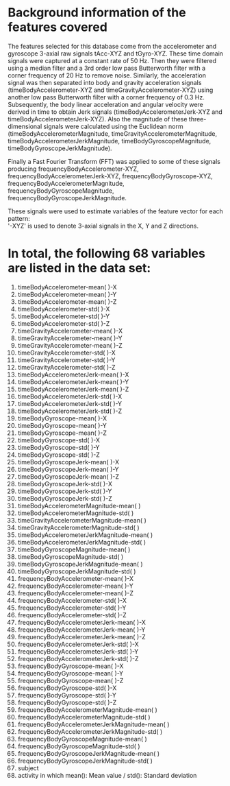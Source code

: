 # Background information of the features covered
The features selected for this database come from the accelerometer and gyroscope 3-axial raw signals tAcc-XYZ and tGyro-XYZ. These time domain signals were captured at a constant rate of 50 Hz. Then they were filtered using a median filter and a 3rd order low pass Butterworth filter with a corner frequency of 20 Hz to remove noise. Similarly, the acceleration signal was then separated into body and gravity acceleration signals (timeBodyAccelerometer-XYZ and timeGravityAccelerometer-XYZ) using another low pass Butterworth filter with a corner frequency of 0.3 Hz. 
Subsequently, the body linear acceleration and angular velocity were derived in time to obtain Jerk signals (timeBodyAccelerometerJerk-XYZ and timeBodyAccelerometerJerk-XYZ). Also the magnitude of these three-dimensional signals were calculated using the Euclidean norm (timeBodyAccelerometerMagnitude, timeGravityAccelerometerMagnitude, timeBodyAccelerometerJerkMagnitude, timeBodyGyroscopeMagnitude, timeBodyGyroscopeJerkMagnitude). 

Finally a Fast Fourier Transform (FFT) was applied to some of these signals producing frequencyBodyAccelerometer-XYZ, frequencyBodyAccelerometerJerk-XYZ, frequencyBodyGyroscope-XYZ, frequencyBodyAccelerometerMagnitude, frequencyBodyGyroscopeMagnitude, frequencyBodyGyroscopeJerkMagnitude. 

These signals were used to estimate variables of the feature vector for each pattern:  
'-XYZ' is used to denote 3-axial signals in the X, Y and Z directions.

# In total, the following 68 variables are listed in the data set:
  1. timeBodyAccelerometer-mean( )-X                
  2. timeBodyAccelerometer-mean( )-Y                
  3. timeBodyAccelerometer-mean( )-Z                
  4. timeBodyAccelerometer-std( )-X                 
  5. timeBodyAccelerometer-std( )-Y                 
  6. timeBodyAccelerometer-std( )-Z                 
  7. timeGravityAccelerometer-mean( )-X             
  8. timeGravityAccelerometer-mean( )-Y             
  9. timeGravityAccelerometer-mean( )-Z             
  10. timeGravityAccelerometer-std( )-X              
  11. timeGravityAccelerometer-std( )-Y              
  12. timeGravityAccelerometer-std( )-Z              
  13. timeBodyAccelerometerJerk-mean( )-X            
  14. timeBodyAccelerometerJerk-mean( )-Y            
  15. timeBodyAccelerometerJerk-mean( )-Z            
  16. timeBodyAccelerometerJerk-std( )-X             
  17. timeBodyAccelerometerJerk-std( )-Y             
  18. timeBodyAccelerometerJerk-std( )-Z             
  19. timeBodyGyroscope-mean( )-X                    
  20. timeBodyGyroscope-mean( )-Y                    
  21. timeBodyGyroscope-mean( )-Z                    
  22. timeBodyGyroscope-std( )-X                     
  23. timeBodyGyroscope-std( )-Y                     
  24. timeBodyGyroscope-std( )-Z                     
  25. timeBodyGyroscopeJerk-mean( )-X                
  26. timeBodyGyroscopeJerk-mean( )-Y                
  27. timeBodyGyroscopeJerk-mean( )-Z                
  28. timeBodyGyroscopeJerk-std( )-X                 
  29. timeBodyGyroscopeJerk-std( )-Y                 
  30. timeBodyGyroscopeJerk-std( )-Z                 
  31. timeBodyAccelerometerMagnitude-mean( )         
  32. timeBodyAccelerometerMagnitude-std( )          
  33. timeGravityAccelerometerMagnitude-mean( )      
  34. timeGravityAccelerometerMagnitude-std( )       
  35. timeBodyAccelerometerJerkMagnitude-mean( )     
  36. timeBodyAccelerometerJerkMagnitude-std( )      
  37. timeBodyGyroscopeMagnitude-mean( )             
  38. timeBodyGyroscopeMagnitude-std( )              
  39. timeBodyGyroscopeJerkMagnitude-mean( )         
  40. timeBodyGyroscopeJerkMagnitude-std( )          
  41. frequencyBodyAccelerometer-mean( )-X           
  42. frequencyBodyAccelerometer-mean( )-Y           
  43. frequencyBodyAccelerometer-mean( )-Z           
  44. frequencyBodyAccelerometer-std( )-X            
  45. frequencyBodyAccelerometer-std( )-Y            
  46. frequencyBodyAccelerometer-std( )-Z            
  47. frequencyBodyAccelerometerJerk-mean( )-X       
  48. frequencyBodyAccelerometerJerk-mean( )-Y       
  49. frequencyBodyAccelerometerJerk-mean( )-Z       
  50. frequencyBodyAccelerometerJerk-std( )-X        
  51. frequencyBodyAccelerometerJerk-std( )-Y        
  52. frequencyBodyAccelerometerJerk-std( )-Z        
  53. frequencyBodyGyroscope-mean( )-X               
  54. frequencyBodyGyroscope-mean( )-Y               
  55. frequencyBodyGyroscope-mean( )-Z               
  56. frequencyBodyGyroscope-std( )-X                
  57. frequencyBodyGyroscope-std( )-Y                
  58. frequencyBodyGyroscope-std( )-Z                
  59. frequencyBodyAccelerometerMagnitude-mean( )    
  60. frequencyBodyAccelerometerMagnitude-std( )     
  61. frequencyBodyAccelerometerJerkMagnitude-mean( )
  62. frequencyBodyAccelerometerJerkMagnitude-std( ) 
  63. frequencyBodyGyroscopeMagnitude-mean( )        
  64. frequencyBodyGyroscopeMagnitude-std( )         
  65. frequencyBodyGyroscopeJerkMagnitude-mean( )    
  66. frequencyBodyGyroscopeJerkMagnitude-std( )     
  67. subject                                       
  68. activity
  in which mean(): Mean value / std(): Standard deviation

